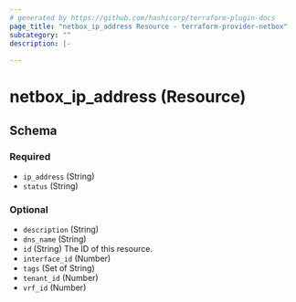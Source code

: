 ```yaml
---
# generated by https://github.com/hashicorp/terraform-plugin-docs
page_title: "netbox_ip_address Resource - terraform-provider-netbox"
subcategory: ""
description: |-
  
---
```


# netbox_ip_address (Resource)





<!-- schema generated by tfplugindocs -->
## Schema

### Required

- `ip_address` (String)
- `status` (String)

### Optional

- `description` (String)
- `dns_name` (String)
- `id` (String) The ID of this resource.
- `interface_id` (Number)
- `tags` (Set of String)
- `tenant_id` (Number)
- `vrf_id` (Number)



